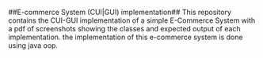 ##E-commerce System (CUI|GUI) implementation##
This repository contains the CUI-GUI implementation of a simple E-Commerce System 
with a pdf of screenshots showing the classes and expected output of each implementation.
the implementation of this e-commerce system is done using java oop.